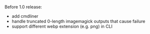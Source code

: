 Before 1.0 release:
- add cmdliner
- handle truncated 0-length imagemagick outputs that cause failure
- support different webp extension (e.g. png) in CLI
